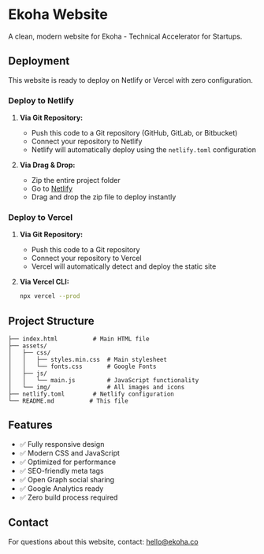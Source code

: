 # Ekoha Website

A clean, modern website for Ekoha - Technical Accelerator for Startups.

## Deployment

This website is ready to deploy on Netlify or Vercel with zero configuration.

### Deploy to Netlify

1. **Via Git Repository:**
   - Push this code to a Git repository (GitHub, GitLab, or Bitbucket)
   - Connect your repository to Netlify
   - Netlify will automatically deploy using the `netlify.toml` configuration

2. **Via Drag & Drop:**
   - Zip the entire project folder
   - Go to [Netlify](https://netlify.com)
   - Drag and drop the zip file to deploy instantly

### Deploy to Vercel

1. **Via Git Repository:**
   - Push this code to a Git repository
   - Connect your repository to Vercel
   - Vercel will automatically detect and deploy the static site

2. **Via Vercel CLI:**
   ```bash
   npx vercel --prod
   ```

## Project Structure

```
├── index.html          # Main HTML file
├── assets/
│   ├── css/
│   │   ├── styles.min.css  # Main stylesheet
│   │   └── fonts.css       # Google Fonts
│   ├── js/
│   │   └── main.js         # JavaScript functionality
│   └── img/                # All images and icons
├── netlify.toml        # Netlify configuration
└── README.md          # This file
```

## Features

- ✅ Fully responsive design
- ✅ Modern CSS and JavaScript
- ✅ Optimized for performance
- ✅ SEO-friendly meta tags
- ✅ Open Graph social sharing
- ✅ Google Analytics ready
- ✅ Zero build process required

## Contact

For questions about this website, contact: hello@ekoha.co 